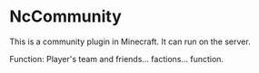 # NcCommunity
This is a community plugin in Minecraft. 
It can run on the server.
 
Function: Player's team and friends... factions... function.
